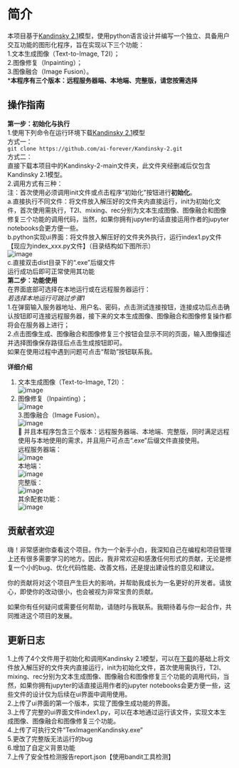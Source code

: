 # 简介
本项目基于[Kandinsky 2.1](https://github.com/ai-forever/Kandinsky-2?tab=readme-ov-file)模型，使用python语言设计并编写一个独立、具备用户交互功能的图形化程序，旨在实现以下三个功能：  
1.文本生成图像（Text-to-Image, T2I）；  
2.图像修复（Inpainting）；  
3.图像融合（Image Fusion）。  
***本程序有三个版本：远程服务器端、本地端、完整版，请您按需选择**  

## 操作指南  
**第一步：初始化与执行**  
1.使用下列命令在运行环境下载[Kandinsky 2.1](https://github.com/ai-forever/Kandinsky-2?tab=readme-ov-file)模型  
方式一：  
```git clone https://github.com/ai-forever/Kandinsky-2.git  ```   
方式二：  
直接下载本项目中的Kandinsky-2-main文件夹，此文件夹经删减后仅包含Kandinsky 2.1模型。  
2.调用方式有三种：  
注：首次使用必须调用init文件或点击程序“初始化”按钮进行**初始化**。  
a.直接执行不同文件：将文件放入解压好的文件夹内直接运行，init为初始化文件，首次使用需执行，T2I、mixing、rec分别为文本生成图像、图像融合和图像修复三个功能的调用代码，当然，如果你拥有jupyter的话直接运用作者的jupyter notebooks会更方便一些。    
b.python实现ui界面：将文件放入解压好的文件夹外执行，运行index1.py文件【现应为index_xxx.py文件】（目录结构如下图所示）  
![image](https://github.com/user-attachments/assets/49e63e80-ea0d-443c-b00a-419515f2ec2f)    
c.直接双击dist目录下的“.exe”后缀文件  
运行成功后即可正常使用其功能  
**第二步：功能使用**  
在界面底部可选择在本地运行或在远程服务器运行：  
*若选择本地运行可跳过步骤1*  
1.在弹窗输入服务器地址、用户名、密码，点击测试连接按钮，连接成功后点击确认按钮即可连接远程服务器，接下来的文本生成图像、图像融合和图像修复操作都将会在服务器上进行；  
2.点击图像生成、图像融合和图像修复三个按钮会显示不同的页面，输入图像描述并选择图像保存路径后点击生成按钮即可。  
如果在使用过程中遇到问题可点击“帮助”按钮联系我。  

**详细介绍**  
1.	文本生成图像（Text-to-Image, T2I）：  
 ![image](https://github.com/lin10hui/TexImagen-kandinsky-with-ui/blob/main/img/1.png)  
2.	图像修复（Inpainting）；  
 ![image](https://github.com/lin10hui/TexImagen-kandinsky-with-ui/blob/main/img/2.png)  
3.图像融合（Image Fusion）。  
 ![image](https://github.com/lin10hui/TexImagen-kandinsky-with-ui/blob/main/img/3.png)  
	并且本程序包含三个版本：远程服务器端、本地端、完整版，同时满足远程使用与本地使用的需求，并且用户可点击“.exe”后缀文件直接使用。  
远程服务器端：  
 ![image](https://github.com/lin10hui/TexImagen-kandinsky-with-ui/blob/main/img/remote.png)  
本地端：  
 ![image](https://github.com/lin10hui/TexImagen-kandinsky-with-ui/blob/main/img/host.png)  
完整版：  
 ![image](https://github.com/lin10hui/TexImagen-kandinsky-with-ui/blob/main/img/all.png)  
其余配套功能：  
![image](https://github.com/lin10hui/TexImagen-kandinsky-with-ui/blob/main/img/other.png)  
## 贡献者欢迎  
  
嗨！非常感谢你查看这个项目。作为一个新手小白，我深知自己在编程和项目管理上还有很多需要学习的地方。因此，我非常欢迎和感激任何形式的贡献，无论是修复一个小的bug、优化代码性能、改善文档，还是提出建设性的意见和建议。  
  
你的贡献将对这个项目产生巨大的影响，并帮助我成长为一名更好的开发者。请放心，即使你的改动很小，也会被视为非常宝贵的贡献。  
  
如果你有任何疑问或需要任何帮助，请随时与我联系。我期待着与你一起合作，共同推进这个项目的发展。  
  
## 更新日志
1.上传了4个文件用于初始化和调用Kandinsky 2.1模型，可以在[下载](https://github.com/ai-forever/Kandinsky-2?tab=readme-ov-file)的基础上将文件放入解压好的文件夹内直接运行，init为初始化文件，首次使用需执行，T2I、mixing、rec分别为文本生成图像、图像融合和图像修复三个功能的调用代码，当然，如果你拥有jupyter的话直接运用作者的jupyter notebooks会更方便一些，这些文件的设计仅为后续在ui界面中调用使用。  
2.上传了ui界面的第一个版本，实现了图像生成功能的界面。  
3.上传了完整的ui界面文件index1.py，可以在本地通过运行该文件，实现文本生成图像、图像融合和图像修复三个功能。  
4.上传了可执行文件“TexImagenKandinsky.exe”  
5.更改了完整版无法运行的bug  
6.增加了自定义背景功能  
7.上传了安全性检测报告report.json【使用bandit工具检测】  

